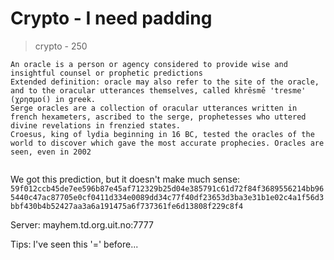 # Crypto - I need padding
> crypto  - 250

```
An oracle is a person or agency considered to provide wise and insightful counsel or prophetic predictions
Extended definition: oracle may also refer to the site of the oracle, and to the oracular utterances themselves, called khrēsmē 'tresme' (χρησμοί) in greek.
Serge oracles are a collection of oracular utterances written in french hexameters, ascribed to the serge, prophetesses who uttered divine revelations in frenzied states.
Croesus, king of lydia beginning in 16 BC, tested the oracles of the world to discover which gave the most accurate prophecies. Oracles are seen, even in 2002


```
We got this prediction, but it doesn't make much sense: ```59f012ccb45de7ee596b87e45af712329b25d04e385791c61d72f84f3689556214bb965440c47ac87705e0cf0411d334e0089dd34c77f40df23653d3ba3e31b1e02c4a1f56d3bbf430b4b52427aa3a6a191475a6f737361fe6d13808f229c8f4```

Server: mayhem.td.org.uit.no:7777

Tips: I've seen this '=' before...
